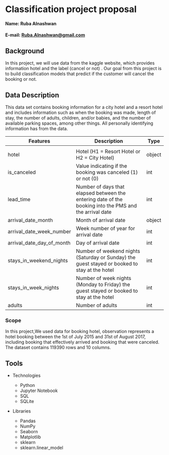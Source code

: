 # Classification project proposal



#### Name: Ruba Alnashwan
#### E-mail: Ruba.Alnashwan@gmail.com

## Background
In this project, we will use data from the kaggle website, which provides information hotel and the label (cancel or not) . Our goal from this project is to build classification models that predict if the customer will cancel the booking or not.


## Data Description

This data set contains booking information for a city hotel and a resort hotel and includes information such as when the booking was made, length of stay, the number of adults, children, and/or babies, and the number of available parking spaces, among other things. All personally identifying information has from the data.

 |Features|Description                                                                          |  Type  |
 |-------|--------------------------------------------------------------------------------------|--------|
 |       |
 | hotel |   Hotel (H1 = Resort Hotel or H2 = City Hotel)	                                  | object |
 | is_canceled |  Value indicating if the booking was canceled (1) or not (0)                                                                      | int |
 | lead_time | Number of days that elapsed between the entering date of the booking into the PMS and the arrival date	 | int |                                                                               | arrival_date_year | Year of arrival date	 | int |                                                                               
 | arrival_date_month | Month of arrival date                                                                                      | object |
 | arrival_date_week_number | Week number of year for arrival date	                                                                                     | int |
  | arrival_date_day_of_month | Day of arrival date	                                                                                     | int |
 | stays_in_weekend_nights | Number of weekend nights (Saturday or Sunday) the guest stayed or booked to stay at the hotel | int |
 | stays_in_week_nights | Number of week nights (Monday to Friday) the guest stayed or booked to stay at the hotel                      | int |
 | adults |  Number of adults                                                                               | int |
 




  ### Scope
In this project,We used data for booking hotel, observation represents a hotel booking between the 1st of July 2015 and 31st of August 2017, including booking that effectively arrived and booking that were canceled.
The dataset contains 119390 rows and 10 columns.
 

## Tools

* Technologies

  * Python
  * Jupyter Notebook
  * SQL
  * SQLite
  
* Libraries

  * Pandas
  * NumPy
  * Seaborn
  * Matplotlib
  * sklearn
  * sklearn.linear_model
 
